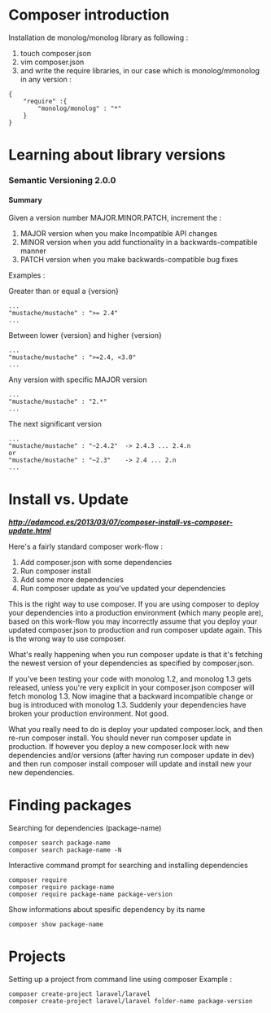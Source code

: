 # Composer introduction
Installation de monolog/monolog library as following :

1. touch composer.json
2. vim composer.json
3. and write the require libraries, in our case which is monolog/mmonolog in any version :

```
{
	"require" :{
		"monolog/monolog" : "*"
	}
}
```

# Learning about library versions
### Semantic Versioning 2.0.0
#### Summary

Given a version number MAJOR.MINOR.PATCH, increment the :

1. MAJOR version when you make Incompatible API changes
2. MINOR version when you add functionality in a backwards-compatible manner
3. PATCH version when you make backwards-compatible bug fixes

Examples :

Greater than or equal a {version}
```
...
"mustache/mustache" : ">= 2.4"
...
```

Between lower {version} and higher {version}
```
...
"mustache/mustache" : ">=2.4, <3.0"
...
```

Any version with specific MAJOR version
```
...
"mustache/mustache" : "2.*"
...
```

The next significant version
```
...
"mustache/mustache" : "~2.4.2" 	-> 2.4.3 ... 2.4.n
or
"mustache/mustache" : "~2.3"	-> 2.4 ... 2.n
...
```

# Install vs. Update
***http://adamcod.es/2013/03/07/composer-install-vs-composer-update.html***

Here's a fairly standard composer work-flow :

1. Add composer.json with some dependencies
2. Run composer install
3. Add some more dependencies
4. Run composer update as you've updated your dependencies

This is the right way to use composer. If you are using composer to deploy your dependencies into a production environment (which many people are), based on this work-flow you may incorrectly assume that you deploy your updated composer.json to production and run composer update again. This is the wrong way to use composer.

What's really happening when you run composer update is that it's fetching the newest version of your dependencies as specified by composer.json.

If you've been testing your code with monolog 1.2, and monolog 1.3 gets released, unless you're very explicit in your composer.json composer will fetch monolog 1.3. Now imagine that a backward incompatible change or bug is introduced with monolog 1.3. Suddenly your dependencies have broken your production environment. Not good.

What you really need to do is deploy your updated composer.lock, and then re-run composer install. You should never run composer update in production. If however you deploy a new composer.lock with new dependencies and/or versions (after having run composer update in dev) and then run composer install composer will update and install new your new dependencies.

# Finding packages

Searching for dependencies (package-name)
```
composer search package-name
composer search package-name -N
```

Interactive command prompt for searching and installing dependencies
```
composer require
composer require package-name
composer require package-name package-version
```

Show informations about spesific dependency by its name
```
composer show package-name
```

# Projects

Setting up a project from command line using composer
Example :
```
composer create-project laravel/laravel
composer create-project laravel/laravel folder-name package-version
```
